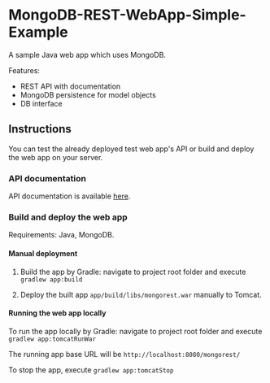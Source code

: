# MongoDB-REST-WebApp-Simple-Example

A sample Java web app which uses MongoDB.

Features:

* REST API with documentation
* MongoDB persistence for model objects
* DB interface

## Instructions

You can test the already deployed test web app's API 
or build and deploy the web app on your server. 

### API documentation

API documentation is available [here](app/README.md).

### Build and deploy the web app

Requirements: Java, MongoDB.

#### Manual deployment

1. Build the app by Gradle: navigate to project root folder and execute `gradlew app:build`

2. Deploy the built app `app/build/libs/mongorest.war` manually to Tomcat.

#### Running the web app locally

To run the app locally by Gradle: navigate to project root folder and execute `gradlew app:tomcatRunWar`

The running app base URL will be `http://localhost:8080/mongorest/`

To stop the app, execute `gradlew app:tomcatStop`
